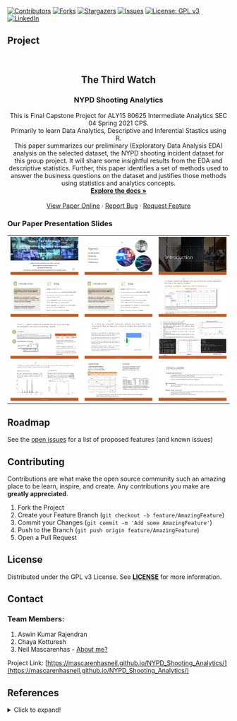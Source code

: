 <!-- PROJECT SHIELDS -->
<!--
*** I'm using markdown "reference style" links for readability.
*** Reference links are enclosed in brackets [ ] instead of parentheses ( ).
*** See the bottom of this document for the declaration of the reference variables
*** for contributors-url, forks-url, etc. This is an optional, concise syntax you may use.
*** https://www.markdownguide.org/basic-syntax/#reference-style-links
-->

[![Contributors][contributors-shield]][contributors-url]
[![Forks][forks-shield]][forks-url]
[![Stargazers][stars-shield]][stars-url]
[![Issues][issues-shield]][issues-url]
[![License: GPL v3](https://img.shields.io/badge/License-GPLv3-blue.svg)][license-url]
[![LinkedIn][linkedin-shield]][linkedin-url]


## Project
<!-- PROJECT LOGO -->
<br />
<p align="center">

  <h2 align="center">The Third Watch</h2>
  <h3 align="center">NYPD Shooting Analytics</h3>

  <p align="center">
    This is Final Capstone Project for ALY15 80625 Intermediate Analytics SEC 04 Spring 2021 CPS. <br>Primarily to learn Data Analytics, Descriptive and Inferential Stastics using R.
    <br />This paper summarizes our preliminary (Exploratory Data Analysis EDA) analysis on the selected dataset, the NYPD shooting incident dataset for this group project. It will share some insightful results from the EDA and descriptive statistics. Further, this paper identifies a set of methods used to answer the business questions on the dataset and justifies those methods using statistics and analytics concepts.
    <br />
    <a href="https://github.com/mascarenhasneil/NYPD_Shooting_Analytics/blob/main/Readme.md"><strong>Explore the docs »</strong></a>
    <br />
    <br />
    <a href="https://mascarenhasneil.github.io/NYPD_Shooting_Analytics/">View Paper Online</a>
    ·
    <a href="https://github.com/mascarenhasneil/NYPD_Shooting_Analytics/issues">Report Bug</a>
    ·
    <a href="https://github.com/mascarenhasneil/NYPD_Shooting_Analytics/issues">Request Feature</a>
  </p>
</p>



### Our Paper Presentation Slides

||||
|-|-|-|
| ![Slide 1](Images/Project%20Presentation/Slide1.PNG?raw=true "Slide 1")|![Slide 2](Images/Project%20Presentation/Slide2.PNG?raw=true "Slide 2")|![Slide 3](Images/Project%20Presentation/Slide3.PNG?raw=true "Slide 3")|
| ![Slide 4](Images/Project%20Presentation/Slide4.PNG?raw=true "Slide 4")|![Slide 5](Images/Project%20Presentation/Slide4.PNG?raw=true "Slide 5")|![Slide 6](Images/Project%20Presentation/Slide6.PNG?raw=true "Slide 6")|
| ![Slide 7](Images/Project%20Presentation/Slide7.PNG?raw=true "Slide 7")|![Slide 8](Images/Project%20Presentation/Slide8.PNG?raw=true "Slide 8")|![Slide 9](Images/Project%20Presentation/Slide9.PNG?raw=true "Slide 9")|
| ![Slide 10](Images/Project%20Presentation/Slide10.PNG?raw=true "Slide 10")|![Slide 11](Images/Project%20Presentation/Slide11.PNG?raw=true "Slide 11")|![Slide 12](Images/Project%20Presentation/Slide12.PNG?raw=true "Slide 12")|


<!-- ROADMAP -->
## Roadmap

See the [open issues](https://github.com/mascarenhasneil/NYPD_Shooting_Analytics/issues) for a list of proposed features (and known issues)



<!-- CONTRIBUTING -->
## Contributing

Contributions are what make the open source community such an amazing place to be learn, inspire, and create. Any contributions you make are **greatly appreciated**.

1. Fork the Project
2. Create your Feature Branch (`git checkout -b feature/AmazingFeature`)
3. Commit your Changes (`git commit -m 'Add some AmazingFeature'`)
4. Push to the Branch (`git push origin feature/AmazingFeature`)
5. Open a Pull Request



<!-- LICENSE -->
## License

Distributed under the GPL v3 License. See **[LICENSE](https://github.com/mascarenhasneil/NYPD_Shooting_Analytics/blob/main/LICENSE)** for more information.



<!-- CONTACT -->
## Contact

### Team Members: 
1. Aswin Kumar Rajendran 
1. Chaya Kotturesh 
1. Neil Mascarenhas - [About me?](https://about.me/neilmascarenhas)


Project Link: [https://mascarenhasneil.github.io/NYPD_Shooting_Analytics/](https://mascarenhasneil.github.io/NYPD_Shooting_Analytics/)


## References
<details>
  <summary>Click to expand!</summary>
  
  
  1. *Chapter 11 Categorical Predictors and Interactions | Applied Statistics with R.* (2020, October 30). NA. https://daviddalpiaz.github.io/appliedstats/categorical-predictors-and-interactions.html
  1. *Coding for Categorical Variables in Regression Models | R Learning Modules.* (n.d.). NA. Retrieved May 16, 2021, from https://stats.idre.ucla.edu/r/modules/coding-for-categorical-variables-in-regression-models/
  1. GeeksforGeeks. (2020, October 12). *Regression with Categorical Variables in R Programming.* https://www.geeksforgeeks.org/regression-with-categorical-variables-in-r-programming/
  1. *Logit Regression | R Data Analysis Examples.* (n.d.). Idre UCLA. Retrieved May 10, 2021, from https://stats.idre.ucla.edu/r/dae/logit-regression/
  1. *Quick-R: Generalized Linear Models.* (n.d.). Statmethods. Retrieved May 16, 2021, from https://www.statmethods.net/advstats/glm.html
  1. Rungta, K. (2021, April 8). *R Random Forest Tutorial with Example.* Rungta Blog. https://www.guru99.com/r-random-forest-tutorial.html
  1. The City of New York. (2020, July 15). *NYPD Shooting Incident Data (Historic) | NYC Open Data. NYC Open Data.* https://data.cityofnewyork.us/Public-Safety/NYPD-Shooting-Incident-Data-Historic-/833y-fsy8
  1. Winston, A., & Winston, A. (2018, January 27). *Transparency Advocates Win Release of NYPD “Predictive Policing” Documents.* The Intercept. https://theintercept.com/2018/01/27/nypd-predictive-policing-documents-lawsuit-crime-forecasting-brennan/

  
</details>



<!-- MARKDOWN LINKS & IMAGES -->
<!-- https://www.markdownguide.org/basic-syntax/#reference-style-links 
https://github.com/mascarenhasneil/NYPD_Shooting_Analytics
-->
[contributors-shield]: https://img.shields.io/github/contributors/mascarenhasneil/NYPD_Shooting_Analytics.svg?style=flat-square
[contributors-url]: https://github.com/mascarenhasneil/NYPD_Shooting_Analytics/graphs/contributors
[forks-shield]: https://img.shields.io/github/forks/mascarenhasneil/NYPD_Shooting_Analytics.svg?style=flat-square
[forks-url]: https://github.com/mascarenhasneil/NYPD_Shooting_Analytics/network/members
[stars-shield]: https://img.shields.io/github/stars/mascarenhasneil/NYPD_Shooting_Analytics.svg?style=flat-square
[stars-url]: https://github.com/mascarenhasneil/NYPD_Shooting_Analytics/stargazers
[issues-shield]: https://img.shields.io/github/issues/mascarenhasneil/NYPD_Shooting_Analytics.svg?style=flat-square
[issues-url]: https://github.com/mascarenhasneil/NYPD_Shooting_Analytics/issues
[license-shield]: https://img.shields.io/github/license/mascarenhasneil/NYPD_Shooting_Analytics.svg?style=flat-square
[license-url]: https://github.com/mascarenhasneil/NYPD_Shooting_Analytics/blob/main/LICENSE
[linkedin-shield]: https://img.shields.io/badge/-LinkedIn-black.svg?style=flat-square&logo=linkedin&colorB=555
[linkedin-url]: https://linkedin.com/in/mascarenhasneil